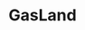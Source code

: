 ---
title: GasLand
url: 'https://www.imdb.com/title/tt1558250/'
categories:
  - 49f0ae64-b03a-4d50-bbdc-edd765ef4500
description: >-
  An exploration of the fracking petroleum extraction industry and the serious
  environmental consequences involved.
image: null
blueprint: action

---